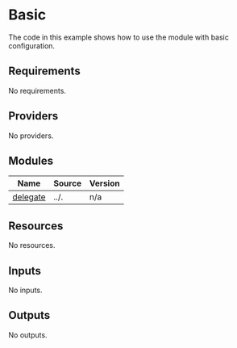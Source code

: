 # Basic

The code in this example shows how to use the module with basic configuration.

## Requirements

No requirements.

## Providers

No providers.

## Modules

| Name | Source | Version |
|------|--------|---------|
| <a name="module_delegate"></a> [delegate](#module\_delegate) | ../. | n/a |

## Resources

No resources.

## Inputs

No inputs.

## Outputs

No outputs.

